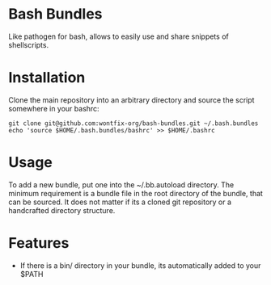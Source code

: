 # Bash Bundles

Like pathogen for bash, allows to easily use and share snippets of shellscripts.

# Installation

Clone the main repository into an arbitrary directory and source the script somewhere in your bashrc:

    git clone git@github.com:wontfix-org/bash-bundles.git ~/.bash.bundles
    echo 'source $HOME/.bash.bundles/bashrc' >> $HOME/.bashrc

# Usage

To add a new bundle, put one into the ~/.bb.autoload directory. The minimum requirement
is a bundle file in the root directory of the bundle, that can be sourced. It does not
matter if its a cloned git repository or a handcrafted directory structure.

# Features

 * If there is a bin/ directory in your bundle, its automatically added to your $PATH

